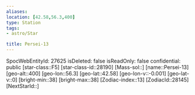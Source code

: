```yaml
---
aliases: 
location: [42.58,56.3,400]
type: Station
tags:
- astro/Star

title: Persei-13
---
```

SpocWebEntityId: 27625
isDeleted: false
isReadOnly: false
confidential: public
[star-class::F5]
[star-class-id::28190]
[Mass-sol::]
[name::Persei-13]
[geo-alt::400]
[geo-lon::56.3]
[geo-lat::42.58]
[geo-lon-v::-0.001]
[geo-lat-v::0]
[bright-min::38]
[bright-max::38]
[Zodiac-index::13]
[ZodiacId::28145]
[NextStarId::]



